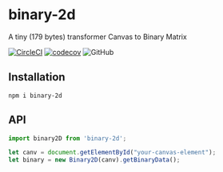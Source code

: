 # binary-2d

A tiny (179 bytes) transformer Canvas to Binary Matrix

[![CircleCI](https://circleci.com/gh/shevchenkonik/binary-2d.svg?style=shield)](https://circleci.com/gh/shevchenkonik/binary-2d) [![codecov](https://codecov.io/gh/shevchenkonik/binary-2d/branch/master/graph/badge.svg)](https://codecov.io/gh/shevchenkonik/binary-2d) ![GitHub](https://img.shields.io/github/license/shevchenkonik/binary-2d)

## Installation

```shell
npm i binary-2d
```

## API

```javascript
import binary2D from 'binary-2d';

let canv = document.getElementById("your-canvas-element");
let binary = new Binary2D(canv).getBinaryData();
```
